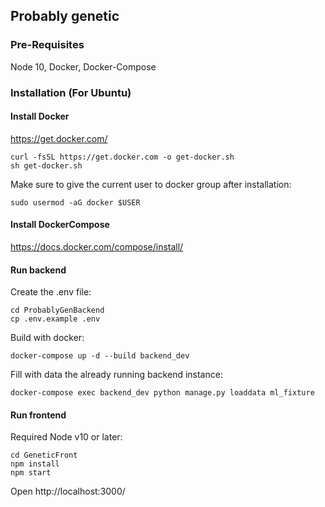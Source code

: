 ## Probably genetic

### Pre-Requisites

Node 10, Docker, Docker-Compose

### Installation (For Ubuntu)

#### Install Docker

https://get.docker.com/

    curl -fsSL https://get.docker.com -o get-docker.sh
    sh get-docker.sh
    
    
Make sure to give the current user to docker group after installation:

    sudo usermod -aG docker $USER
    
#### Install DockerCompose 

https://docs.docker.com/compose/install/

#### Run backend

Create the .env file:

    cd ProbablyGenBackend
    cp .env.example .env
    
Build with docker:

    docker-compose up -d --build backend_dev

Fill with data the already running backend instance:

    docker-compose exec backend_dev python manage.py loaddata ml_fixture
    
#### Run frontend

Required Node v10 or later:

    cd GeneticFront
    npm install
    npm start
    
Open http://localhost:3000/
    
    
    

